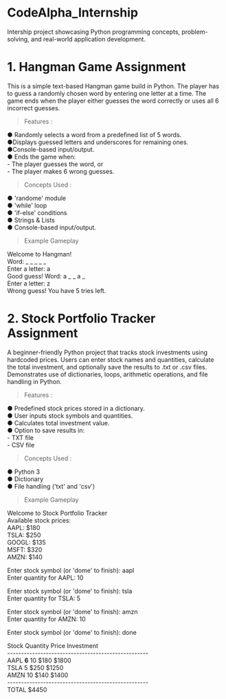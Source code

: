 # CodeAlpha_Internship
Intership project showcasing Python programming concepts, problem-solving, and real-world application development.

# 1. Hangman Game Assignment
This is a simple text-based Hangman game build in Python. The player has to guess a randomly chosen word by entering one letter at a time. The game ends when the player either guesses the word correctly or uses all 6 incorrect guesses.

> Features : 

●​ Randomly selects a word from a predefined list of 5 words.   <br>
●​ Displays guessed letters and underscores for remaining ones. <br>
●​ Console-based input/output.          <br>
●​ Ends the game when:                  <br>
    - The player guesses the word, or  <br>
    - The player makes 6 wrong guesses.

> Concepts Used :

●​ 'randome' module             <br>
●​ 'while' loop                 <br>
●​ 'if-else' conditions         <br>
●​ Strings & Lists              <br>
●​ Console-based input/output.  <br>

> Example Gameplay

Welcome to Hangman!             <br>
Word: _ _ _ _ _                 <br>
Enter a letter: a               <br>
Good guess! Word: a _ _ a _     <br>
Enter a letter: z               <br>
Wrong guess! You have 5 tries left.

# 2. Stock Portfolio Tracker Assignment
A beginner-friendly Python project that tracks stock investments using hardcoded prices. Users can enter stock names and quantities, calculate the total investment, and optionally save the results to .txt or .csv files. Demonstrates use of dictionaries, loops, arithmetic operations, and file handling in Python.

> Features : 

●​ Predefined stock prices stored in a dictionary.  <br>
●​ User inputs stock symbols and quantities.        <br>
●​ Calculates total investment value.               <br>
●​ Option to save results in:                       <br>
    - TXT file <br>
    - CSV file

> Concepts Used :

●​  Python 3                            <br>
●​  Dictionary                          <br>
●​  File handling ('txt' and 'csv')     <br>

> Example Gameplay

Welcome to Stock Portfolio Tracker          <br>
Available stock prices:                     <br>
AAPL: $180                                  <br>
TSLA: $250                                  <br>
GOOGL: $135                                 <br>
MSFT: $320                                  <br>
AMZN: $140                                  <br>

Enter stock symbol (or 'dome' to finish): aapl      <br>
Enter quantity for AAPL: 10                         <br>

Enter stock symbol (or 'dome' to finish): tsla      <br>
Enter quantity for TSLA: 5                          <br>

Enter stock symbol (or 'dome' to finish): amzn      <br>
Enter quantity for AMZN: 10                         <br>

Enter stock symbol (or 'dome' to finish): done      <br>

Stock       Quantity        Price       Investment  <br>
--------------------------------------------------- <br>
AAPL     **6**  10           $180         $1800     <br>
TSLA            5            $250         $1250     <br>
AMZN            10           $140         $1400     <br>
--------------------------------------------------- <br>
TOTAL                                     $4450

